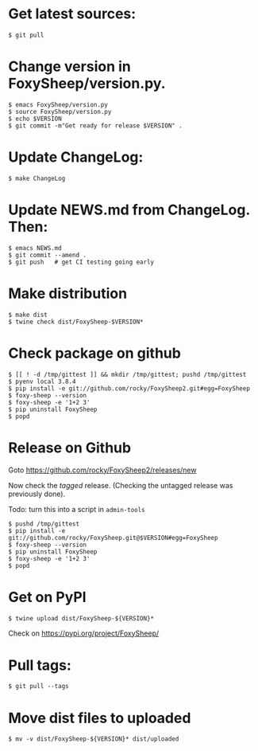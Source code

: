 # Get latest sources:

    $ git pull

# Change version in FoxySheep/version.py.

    $ emacs FoxySheep/version.py
    $ source FoxySheep/version.py
    $ echo $VERSION
    $ git commit -m"Get ready for release $VERSION" .


# Update ChangeLog:

    $ make ChangeLog

#  Update NEWS.md from ChangeLog. Then:

    $ emacs NEWS.md
    $ git commit --amend .
    $ git push   # get CI testing going early

# Make distribution

    $ make dist
	$ twine check dist/FoxySheep-$VERSION*

# Check package on github

	$ [[ ! -d /tmp/gittest ]] && mkdir /tmp/gittest; pushd /tmp/gittest
	$ pyenv local 3.8.4
	$ pip install -e git://github.com/rocky/FoxySheep2.git#egg=FoxySheep
	$ foxy-sheep --version
	$ foxy-sheep -e '1+2 3'
	$ pip uninstall FoxySheep
	$ popd

# Release on Github

Goto https://github.com/rocky/FoxySheep2/releases/new

Now check the *tagged* release. (Checking the untagged release was previously done).

Todo: turn this into a script in `admin-tools`

	$ pushd /tmp/gittest
	$ pip install -e git://github.com/rocky/FoxySheep.git@$VERSION#egg=FoxySheep
	$ foxy-sheep --version
	$ pip uninstall FoxySheep
	$ foxy-sheep -e '1+2 3'
	$ popd


# Get on PyPI

	$ twine upload dist/FoxySheep-${VERSION}*

Check on https://pypi.org/project/FoxySheep/

# Pull tags:

    $ git pull --tags

# Move dist files to uploaded

	$ mv -v dist/FoxySheep-${VERSION}* dist/uploaded
